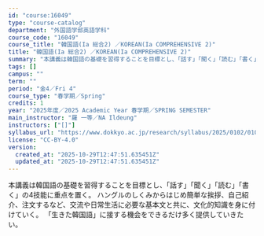 ```yaml
---
id: "course:16049"
type: "course-catalog"
department: "外国語学部英語学科"
course_code: "16049"
course_title: "韓国語(Ia 総合2) ／KOREAN(Ia COMPREHENSIVE 2)"
title: "韓国語(Ia 総合2) ／KOREAN(Ia COMPREHENSIVE 2)"
summary: "本講義は韓国語の基礎を習得することを目標とし、「話す」「聞く」「読む」「書く」の4技能に重点を置く。 ハングルのしくみからはじめ簡単な挨拶、自己紹介、注文するなど、交流や日常生活に必要な基本文と共に、文化的知識を身に付けていく。 「生きた韓…"
tags: []
campus: ""
term: ""
period: "金4／Fri 4"
course_type: "春学期／Spring"
credits: 1
year: "2025年度／2025 Academic Year 春学期／SPRING SEMESTER"
main_instructor: "羅 一等／NA Ildeung"
instructors: ["[]"]
syllabus_url: "https://www.dokkyo.ac.jp/research/syllabus/2025/0102/0102_16049_ja_JP.html"
license: "CC-BY-4.0"
version:
  created_at: "2025-10-29T12:47:51.635451Z"
  updated_at: "2025-10-29T12:47:51.635451Z"
---
```

本講義は韓国語の基礎を習得することを目標とし、「話す」「聞く」「読む」「書く」の4技能に重点を置く。 ハングルのしくみからはじめ簡単な挨拶、自己紹介、注文するなど、交流や日常生活に必要な基本文と共に、文化的知識を身に付けていく。 「生きた韓国語」に接する機会をできるだけ多く提供していきたい。
